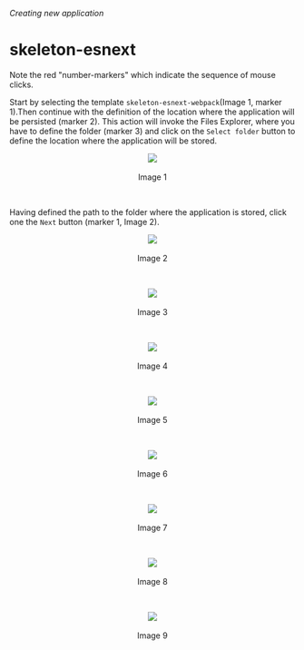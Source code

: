 _Creating new application_
# skeleton-esnext
Note the red "number-markers" which indicate the sequence of mouse clicks.

Start by selecting the template `skeleton-esnext-webpack`(Image 1, marker 1).Then continue with the definition of the location where the application will be persisted (marker 2).  This action will invoke the Files Explorer, where you have to define the folder (marker 3) and click on the `Select folder` button to define the location where the application will be stored.

<p align=center>
  <img src="https://cloud.githubusercontent.com/assets/2712405/18024429/1833667c-6bd8-11e6-9335-e284bc2784fa.png"></img>
 <br><br>
Image 1
</p>

<br>

Having defined the path to the folder where the application is stored, click one the `Next` button (marker 1, Image 2).

<p align=center>
  <img src="https://cloud.githubusercontent.com/assets/2712405/18024432/41d06f52-6bd8-11e6-9189-0ef37df4b662.png"></img>
 <br><br>
Image 2
</p>

<br>
<p align=center>
  <img src="https://cloud.githubusercontent.com/assets/2712405/18024459/d887300c-6bd8-11e6-8853-d11c06afd513.png"></img>
 <br><br>
Image 3
</p>

<br>
<p align=center>
  <img src="https://cloud.githubusercontent.com/assets/2712405/18024465/0f4c71ba-6bd9-11e6-8283-3a9663e6ca3e.png"></img>
 <br><br>
Image 4
</p>

<br>
<p align=center>
  <img src="https://cloud.githubusercontent.com/assets/2712405/18024482/65e11f62-6bd9-11e6-8139-bb0b3ab28644.png"></img>
 <br><br>
Image 5
</p>

<br>
<p align=center>
  <img src="https://cloud.githubusercontent.com/assets/2712405/18024549/3fcc8daa-6bdb-11e6-9a5d-0fb3c5185aed.png"></img>
 <br><br>
Image 6
</p>

<br>
<p align=center>
  <img src="https://cloud.githubusercontent.com/assets/2712405/18024556/8283a188-6bdb-11e6-91d7-dcd0b6d1dfe2.png"></img>
 <br><br>
Image 7
</p>

<br>
<p align=center>
  <img src="https://cloud.githubusercontent.com/assets/2712405/18024564/a9675902-6bdb-11e6-91ef-2ff8c6c20d46.png"></img>
 <br><br>
Image 8
</p>

<br>
<p align=center>
  <img src="https://cloud.githubusercontent.com/assets/2712405/18024569/ce132d12-6bdb-11e6-9129-3554a1e1d998.png"></img>
 <br><br>
Image 9
</p>
<br>












